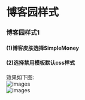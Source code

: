 # 博客园样式
### 博客园样式1
#### (1)博客皮肤选择SimpleMoney
#### (2)选择禁用模板默认css样式
效果如下图:  
![images](https://github.com/Trkly/cnblogs_style/blob/main/%E5%8D%9A%E5%AE%A2%E5%9B%AD%E6%A0%B7%E5%BC%8F1/images/1.png)  
![images](https://github.com/Trkly/cnblogs_style/blob/main/%E5%8D%9A%E5%AE%A2%E5%9B%AD%E6%A0%B7%E5%BC%8F1/images/2.png)  
